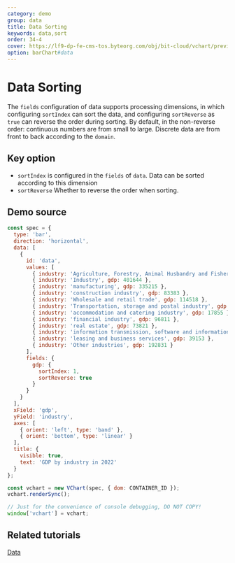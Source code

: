 ```yaml
---
category: demo
group: data
title: Data Sorting
keywords: data,sort
order: 34-4
cover: https://lf9-dp-fe-cms-tos.byteorg.com/obj/bit-cloud/vchart/preview/data/data-fields-sort.png
option: barChart#data
---
```


# Data Sorting

The `fields` configuration of data supports processing dimensions, in which configuring `sortIndex` can sort the data, and configuring `sortReverse` as `true` can reverse the order during sorting. By default, in the non-reverse order: continuous numbers are from small to large. Discrete data are from front to back according to the `domain`.

## Key option

- `sortIndex` is configured in the `fields` of `data`. Data can be sorted according to this dimension
- `sortReverse` Whether to reverse the order when sorting.

## Demo source

```javascript livedemo
const spec = {
  type: 'bar',
  direction: 'horizontal',
  data: [
    {
      id: 'data',
      values: [
        { industry: 'Agriculture, Forestry, Animal Husbandry and Fishery', gdp: 92582 },
        { industry: 'Industry', gdp: 401644 },
        { industry: 'manufacturing', gdp: 335215 },
        { industry: 'construction industry', gdp: 83383 },
        { industry: 'Wholesale and retail trade', gdp: 114518 },
        { industry: 'Transportation, storage and postal industry', gdp: 49674 },
        { industry: 'accommodation and catering industry', gdp: 17855 },
        { industry: 'financial industry', gdp: 96811 },
        { industry: 'real estate', gdp: 73821 },
        { industry: 'information transmission, software and information technology services', gdp: 1247934 },
        { industry: 'leasing and business services', gdp: 39153 },
        { industry: 'Other industries', gdp: 192831 }
      ],
      fields: {
        gdp: {
          sortIndex: 1,
          sortReverse: true
        }
      }
    }
  ],
  xField: 'gdp',
  yField: 'industry',
  axes: [
    { orient: 'left', type: 'band' },
    { orient: 'bottom', type: 'linear' }
  ],
  title: {
    visible: true,
    text: 'GDP by industry in 2022'
  }
};

const vchart = new VChart(spec, { dom: CONTAINER_ID });
vchart.renderSync();

// Just for the convenience of console debugging, DO NOT COPY!
window['vchart'] = vchart;
```

## Related tutorials

[Data](link)
